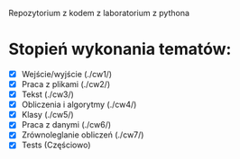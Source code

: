 Repozytorium z kodem z laboratorium z pythona 
# Stopień wykonania tematów:
 - [x] Wejście/wyjście (./cw1/)
 - [x] Praca z plikami (./cw2/)
 - [x] Tekst (./cw3/)
 - [x] Obliczenia i algorytmy (./cw4/)
 - [x] Klasy (./cw5/)
 - [x] Praca z danymi (./cw6/)
 - [x] Zrównoleglanie obliczeń (./cw7/)
 - [x] Tests (Częściowo)
